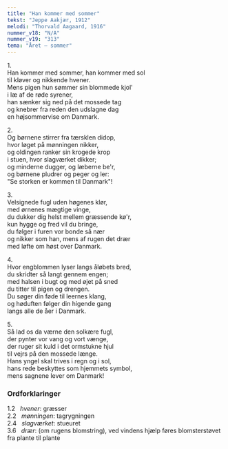 ```yaml
---
title: "Han kommer med sommer"
tekst: "Jeppe Aakjær, 1912"
melodi: "Thorvald Aagaard, 1916"
nummer_v18: "N/A"
nummer_v19: "313"
tema: "Året – sommer"
---
```


1\.\
Han kommer med sommer, han kommer med sol\
til kløver og nikkende hvener.\
Mens pigen hun sømmer sin blommede kjol'\
i læ af de røde syrener,\
han sænker sig ned på det mossede tag\
og knebrer fra reden den udslagne dag\
en højsommervise om Danmark.

2\.\
Og børnene stirrer fra tærsklen didop,\
hvor løget på mønningen nikker,\
og oldingen ranker sin krogede krop\
i stuen, hvor slagværket dikker;\
og minderne dugger, og læberne be'r,\
og børnene pludrer og peger og ler:\
"Se storken er kommen til Danmark"!

3\.\
Velsignede fugl uden høgenes klør,\
med ørnenes mægtige vinge,\
du dukker dig helst mellem græssende kø'r,\
kun hygge og fred vil du bringe,\
du følger i furen vor bonde så nær\
og nikker som han, mens af rugen det drær\
med løfte om høst over Danmark.

4\.\
Hvor engblommen lyser langs åløbets bred,\
du skridter så langt gennem engen;\
med halsen i bugt og med øjet på sned\
du titter til pigen og drengen.\
Du søger din føde til leernes klang,\
og høduften følger din higende gang\
langs alle de åer i Danmark.

5\.\
Så lad os da værne den solkære fugl,\
der pynter vor vang og vort vænge,\
der ruger sit kuld i det ormstukne hjul\
til vejrs på den mossede længe.\
Hans yngel skal trives i regn og i sol,\
hans rede beskyttes som hjemmets symbol,\
mens sagnene lever om Danmark!

### Ordforklaringer
1.2   *hvener*: græsser\
2.2   *mønningen*: tagrygningen\
2.4   *slagværket*: stueuret\
3.6   *drær*: (om rugens blomstring), ved vindens hjælp føres blomsterstøvet fra plante til plante